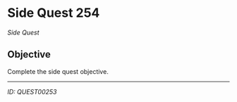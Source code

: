 # Side Quest 254

*Side Quest*

## Objective
Complete the side quest objective.

---
*ID: QUEST00253*